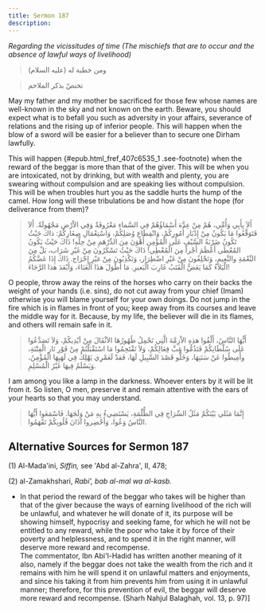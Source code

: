 ```yaml
---
title: Sermon 187
description: 
---
```


*Regarding the vicissitudes of time (The mischiefs that are to occur and
the absence of lawful ways of livelihood)*

> ومن خطبة له (عليه السلام)

> تختصّ بذكر الملاحم

May my father and my mother be sacrificed for those few whose names are
well-known in the sky and not known on the earth. Beware, you should
expect what is to befall you such as adversity in your affairs,
severance of relations and the rising up of inferior people. This will
happen when the blow of a sword will be easier for a believer than to
secure one Dirham lawfully.

This will happen {#epub.html_fref_407c6535_1
.see-footnote} when the reward of the beggar is more than that of the
giver. This will be when you are intoxicated, not by drinking, but with
wealth and plenty, you are swearing without compulsion and are speaking
lies without compulsion. This will be when troubles hurt you as the
saddle hurts the hump of the camel. How long will these tribulations be
and how distant the hope (for deliverance from them)?

> أَلاَ بِأَبِي وَأُمِّي، هُمْ مِنْ عِدَّة أَسْمَاؤُهُمْ فِي السَّماءِ مَعْرُوفَةٌ وَفِي الاْرْضِ مَجْهُولَةٌ.
> أَلاَ فَتَوَقَّعُوا مَا يَكُونُ مِنْ إِدْبَارِ أُمُورِكُمْ، وَانْقِطَاعِ وُصَلِكُمْ، وَاسْتِعْمَالِ صِغَارِكُمْ:
> ذاكَ حَيْثُ تَكُونُ ضَرْبَةُ السَّيْفِ عَلَى الْمُؤْمِنِ أَهْوَنَ مِنَ الدِّرْهَمِ مِنْ حِلِّهِ! ذَاكَ حَيْثُ يَكُونُ
> المُعْطَى أَعْظَمَ أَجْراً مِنَ الْمُعْطِي! ذَاكَ حَيْثُ تَسْكَرُونَ مِنْ غَيْرِ شَرَاب، بَلْ مِنَ النِّعْمَةِ
> والنَّعِيمِ، وَتَحْلِفُونَ مِنْ غَيْرِ اضْطِرَار، وَتَكْذِبُونَ مِنْ غيْرِ إِحْرَاج. ذَاكَ إِذَا عَضَّكُمُ
> الْبَلاَءُ كَمَا يَعَضُّ الْقَتَبُ غَارِبَ الْبَعيرِ. مَا أَطْوَلَ هذَا الْعَنَاءَ، وَأَبْعَدَ هذا
> الرَّجَاءَ!

O people, throw away the reins of the horses who carry on their backs
the weight of your hands (i.e. sins), do not cut away from your chief
(Imam) otherwise you will blame yourself for your own doings. Do not
jump in the fire which is in flames in front of you; keep away from its
courses and leave the middle way for it. Because, by my life, the
believer will die in its flames, and others will remain safe in it.

> أَيُّهَا النَّاسُ، أَلْقُوا هذِهِ الاْزِمَّةَ الَّتِي تَحْمِلُ ظُهُورُهَا الاَثْقَالَ مِنْ أيْدِيكُمْ، وَلاَ
> تَصَدَّعُوا عَلَى سُلْطَانِكُمْ فَتَذُمُّوا غِبَّ فِعَالِكُمْ، وَلاَ تَقْتَحِمُوا مَا اسْتَقْبَلْتُمْ مِنْ فَوْرِ
> نَارِ الْفِتْنَةِ، وأَمِيطُوا عَنْ سَنَنِهَا، وَخَلُّو قَصْدَ السَّبِيلِ لَهَا، فَقدْ لَعَمْرِي يَهْلِكُ فِي
> لَهَبِهَا الْمُؤْمِنُ، وَيَسْلَمُ فِيهَا غَيْرُ الْمُسْلِمِ.

I am among you like a lamp in the darkness. Whoever enters by it will be
lit from it. So listen, O men, preserve it and remain attentive with the
ears of your hearts so that you may understand.

> إِنَّمَا مَثَلي بَيْنَكُمْ مَثَلُ السِّرَاجِ فِي الظُّلْمَةِ، يَسْتَضِيءُ بِهِ مَنْ وَلَجَهَا. فَاسْمَعَوا أَيُّهَا
> النَّاسُ وَعُوا، وَأَحْضِروا آذَانَ قُلُوبِكُمْ تَفْهَمُوا.

## Alternative Sources for Sermon 187

\(1\) Al-Mada\'ini, *Siffin,* see 'Abd al-Zahra\', II, 478;

\(2\) al-Zamakhshari, *Rabi', bab al-mal wa al-kasb.*

-  In that period
    the reward of the beggar who takes will be higher than that of the
    giver because the ways of earning livelihood of the rich will be
    unlawful, and whatever he will donate of it, its purpose will be
    showing himself, hypocrisy and seeking fame, for which he will not
    be entitled to any reward, while the poor who take it by force of
    their poverty and helplessness, and to spend it in the right manner,
    will deserve more reward and recompense.\
    The commentator, Ibn Abi\'l-Hadid has written another meaning of it
    also, namely if the beggar does not take the wealth from the rich
    and it remains with him he will spend it on unlawful matters and
    enjoyments, and since his taking it from him prevents him from using
    it in unlawful manner; therefore, for this prevention of evil, the
    beggar will deserve more reward and recompense. (Sharh Nahjul
    Balaghah, vol. 13, p. 97)]